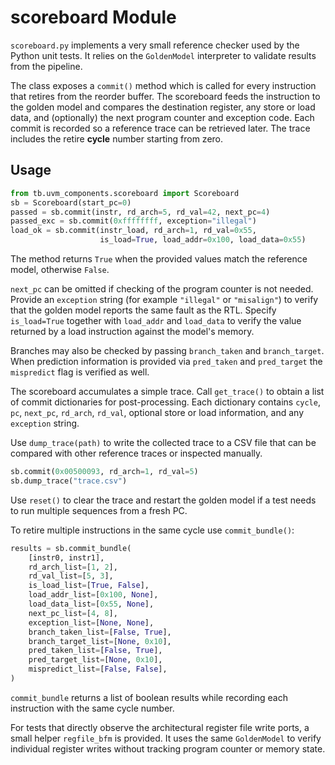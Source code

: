 # scoreboard Module

`scoreboard.py` implements a very small reference checker used by the
Python unit tests.  It relies on the `GoldenModel` interpreter to validate
results from the pipeline.

The class exposes a `commit()` method which is called for every instruction
that retires from the reorder buffer.  The scoreboard feeds the instruction to
the golden model and compares the destination register, any store or load data, and
(optionally) the next program counter and exception code.  Each commit is recorded so a reference
trace can be retrieved later.  The trace includes the retire **cycle** number
starting from zero.

## Usage

```python
from tb.uvm_components.scoreboard import Scoreboard
sb = Scoreboard(start_pc=0)
passed = sb.commit(instr, rd_arch=5, rd_val=42, next_pc=4)
passed_exc = sb.commit(0xffffffff, exception="illegal")
load_ok = sb.commit(instr_load, rd_arch=1, rd_val=0x55,
                    is_load=True, load_addr=0x100, load_data=0x55)
```

The method returns `True` when the provided values match the reference
model, otherwise `False`.

`next_pc` can be omitted if checking of the program counter is not
needed.  Provide an ``exception`` string (for example ``"illegal"`` or
``"misalign"``) to verify that the golden model reports the same fault
as the RTL.
Specify ``is_load=True`` together with ``load_addr`` and ``load_data`` to
verify the value returned by a load instruction against the model's
memory.

Branches may also be checked by passing ``branch_taken`` and
``branch_target``.  When prediction information is provided via
``pred_taken`` and ``pred_target`` the ``mispredict`` flag is verified as
well.

The scoreboard accumulates a simple trace.  Call `get_trace()` to obtain a
list of commit dictionaries for post-processing.  Each dictionary contains
`cycle`, `pc`, `next_pc`, `rd_arch`, `rd_val`, optional store or load
information, and any `exception` string.

Use `dump_trace(path)` to write the collected trace to a CSV file that
can be compared with other reference traces or inspected manually.

```python
sb.commit(0x00500093, rd_arch=1, rd_val=5)
sb.dump_trace("trace.csv")
```

Use `reset()` to clear the trace and restart the golden model if a test needs
to run multiple sequences from a fresh PC.

To retire multiple instructions in the same cycle use `commit_bundle()`:

```python
results = sb.commit_bundle(
    [instr0, instr1],
    rd_arch_list=[1, 2],
    rd_val_list=[5, 3],
    is_load_list=[True, False],
    load_addr_list=[0x100, None],
    load_data_list=[0x55, None],
    next_pc_list=[4, 8],
    exception_list=[None, None],
    branch_taken_list=[False, True],
    branch_target_list=[None, 0x10],
    pred_taken_list=[False, True],
    pred_target_list=[None, 0x10],
    mispredict_list=[False, False],
)
```

`commit_bundle` returns a list of boolean results while recording each
instruction with the same cycle number.

For tests that directly observe the architectural register file write
ports, a small helper `regfile_bfm` is provided. It uses the same
`GoldenModel` to verify individual register writes without tracking
program counter or memory state.
